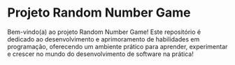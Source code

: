 # Projeto Random Number Game

Bem-vindo(a) ao projeto Random Number Game! Este repositório é dedicado ao desenvolvimento e aprimoramento de habilidades em programação, oferecendo um ambiente prático para aprender, experimentar e crescer no mundo do desenvolvimento de software na prática!
